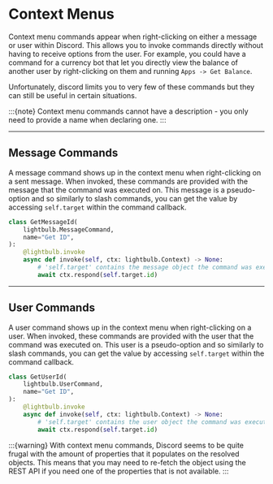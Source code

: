 # Context Menus

Context menu commands appear when right-clicking on either a message or user within Discord. This allows you to invoke
commands directly without having to receive options from the user. For example, you could have a command for a currency
bot that let you directly view the balance of another user by right-clicking on them and running `Apps -> Get Balance`.

Unfortunately, discord limits you to very few of these commands but they can still be useful in certain situations.

:::{note}
Context menu commands cannot have a description - you only need to provide a name when declaring one.
:::

---

## Message Commands

A message command shows up in the context menu when right-clicking on a sent message. When invoked, these commands
are provided with the message that the command was executed on. This message is a pseudo-option and so similarly to
slash commands, you can get the value by accessing `self.target` within the command callback.

```python
class GetMessageId(
    lightbulb.MessageCommand,
    name="Get ID",
):
    @lightbulb.invoke
    async def invoke(self, ctx: lightbulb.Context) -> None:
        # 'self.target' contains the message object the command was executed on
        await ctx.respond(self.target.id)
```

---

## User Commands

A user command shows up in the context menu when right-clicking on a user. When invoked, these commands
are provided with the user that the command was executed on. This user is a pseudo-option and so similarly to
slash commands, you can get the value by accessing `self.target` within the command callback.

```python
class GetUserId(
    lightbulb.UserCommand,
    name="Get ID",
):
    @lightbulb.invoke
    async def invoke(self, ctx: lightbulb.Context) -> None:
        # 'self.target' contains the user object the command was executed on
        await ctx.respond(self.target.id)
```

:::{warning}
With context menu commands, Discord seems to be quite frugal with the amount of properties that it populates
on the resolved objects. This means that you may need to re-fetch the object using the REST API if you need
one of the properties that is not available.
:::
